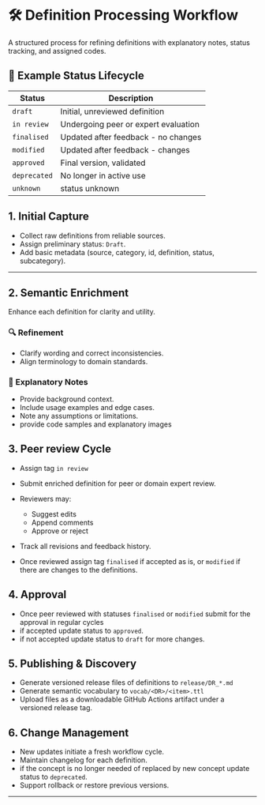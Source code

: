 # 🛠️ Definition Processing Workflow

A structured process for refining definitions with explanatory notes, status tracking, and assigned codes.

## 🔁 Example Status Lifecycle

| Status        | Description                           |
|---------------|---------------------------------------|
| `draft`       | Initial, unreviewed definition        |
| `in review`   | Undergoing peer or expert evaluation  |
| `finalised`   | Updated after feedback - no changes   |
| `modified`    | Updated after feedback - changes      |
| `approved`    | Final version, validated              |
| `deprecated`  | No longer in active use               |
| `unknown`     | status unknown                        |


## 1. Initial Capture

- Collect raw definitions from reliable sources.
- Assign preliminary status: `Draft`.
- Add basic metadata (source, category, id, definition, status, subcategory).

---

## 2. Semantic Enrichment

Enhance each definition for clarity and utility.

### 🔍 Refinement

- Clarify wording and correct inconsistencies.
- Align terminology to domain standards.

### 📝 Explanatory Notes

- Provide background context.
- Include usage examples and edge cases.
- Note any assumptions or limitations.
- provide code samples and explanatory images

## 3. Peer review Cycle

- Assign tag `in review`
- Submit enriched definition for peer or domain expert review.
- Reviewers may:
  - Suggest edits
  - Append comments
  - Approve or reject
- Track all revisions and feedback history.

- Once reviewed assign tag `finalised` if accepted as is, or `modified` if there are changes to the definitions.

## 4. Approval

- Once peer reviewed with statuses `finalised` or `modified` submit for the approval in regular cycles
- if accepted update status to `approved`.
- if not accepted update status to `draft` for more changes.

## 5. Publishing & Discovery

- Generate versioned release files of definitions to `release/DR_*.md`
- Generate semantic vocabulary to `vocab/<DR>/<item>.ttl`
- Upload files as a downloadable GitHub Actions artifact under a versioned release tag.

## 6. Change Management

- New updates initiate a fresh workflow cycle.
- Maintain changelog for each definition.
- if the concept is no longer needed of replaced by new concept update status to `deprecated`.
- Support rollback or restore previous versions.

---

